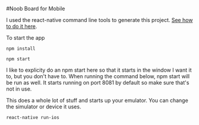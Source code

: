 #Noob Board for Mobile

I used the react-native command line tools to generate this project. [See how to do it here](https://facebook.github.io/react-native/docs/getting-started.html#content).

To start the app

`npm install`

`npm start`

I like to explicity do an npm start here so that it starts in the window I want it to, but you don't have to. When running the command below, npm start will be run as well. It starts running on port 8081 by default so make sure that's not in use.

This does a whole lot of stuff and starts up your emulator. You can change the simulator or device it uses.

`react-native run-ios`
